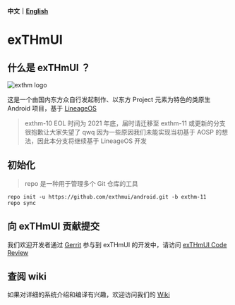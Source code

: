 **中文｜[English](https://github.com/exthmui/android/blob/exthm-11/README_EN.md)**

# exTHmUI

## 什么是 exTHmUI ？

![exthm logo](https://i.niupic.com/images/2020/06/16/8gWB.png)

这是一个由国内东方众自行发起制作、以东方 Project 元素为特色的类原生 Android 项目，基于 [LineageOS](https://github.com/LineageOS)

> exthm-10 EOL 时间为 2021 年底，届时请迁移至 exthm-11 或更新的分支
> 很抱歉让大家失望了 qwq
> 因为一些原因我们未能实现当初基于 AOSP 的想法，因此本分支将继续基于 LineageOS 开发

## 初始化

> repo 是一种用于管理多个 Git 仓库的工具

```shell
repo init -u https://github.com/exthmui/android.git -b exthm-11
repo sync
```

## 向 exTHmUI 贡献提交

我们欢迎开发者通过 [Gerrit](https://www.gerritcodereview.com/) 参与到 exTHmUI 的开发中，请访问 [exTHmUI Code Review](https://review.exthmui.cn/)

## 查阅 wiki

如果对详细的系统介绍和编译有兴趣，欢迎访问我们的 [Wiki](https://wiki.exthmui.cn/)

